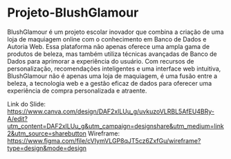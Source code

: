 # Projeto-BlushGlamour
BlushGlamour é um projeto escolar inovador que combina a criação de uma loja de maquiagem online com o conhecimento em Banco de Dados e Autoria Web. Essa plataforma não apenas oferece uma ampla gama de produtos de beleza, mas também utiliza técnicas avançadas de Banco de Dados para aprimorar a experiência do usuário. Com recursos de personalização, recomendações inteligentes e uma interface web intuitiva, BlushGlamour não é apenas uma loja de maquiagem, é uma fusão entre a beleza, a tecnologia web e a gestão eficaz de dados para oferecer uma experiência de compra personalizada e atraente.

Link do Slide: https://www.canva.com/design/DAF2xlLUu_g/uvkuzoVLRBL5AfEU4BRy-A/edit?utm_content=DAF2xlLUu_g&utm_campaign=designshare&utm_medium=link2&utm_source=sharebutton
Wireframe: https://www.figma.com/file/cVIymVLGP8qJT5cz6ZxfGu/wireframe?type=design&mode=design
